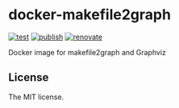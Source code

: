 # docker-makefile2graph

[![test](https://github.com/sasaplus1/docker-makefile2graph/workflows/test/badge.svg)](https://github.com/sasaplus1/docker-makefile2graph/actions?query=workflow%3Atest)
[![publish](https://github.com/sasaplus1/docker-makefile2graph/workflows/publish/badge.svg)](https://github.com/sasaplus1/docker-makefile2graph/actions?query=workflow%3Apublish)
[![renovate](https://badges.renovateapi.com/github/sasaplus1/docker-makefile2graph)](https://renovatebot.com)

Docker image for makefile2graph and Graphviz

## License

The MIT license.
